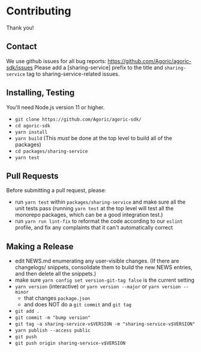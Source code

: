 # Contributing

Thank you!

## Contact

We use github issues for all bug reports:
https://github.com/Agoric/agoric-sdk/issues Please add a [sharing-service]
prefix to the title and `sharing-service` tag to sharing-service-related issues.

## Installing, Testing

You'll need Node.js version 11 or higher. 

* `git clone https://github.com/Agoric/agoric-sdk/`
* `cd agoric-sdk`
* `yarn install`
* `yarn build` (This *must* be done at the top level to build all of
  the packages)
* `cd packages/sharing-service`
* `yarn test`

## Pull Requests

Before submitting a pull request, please:

* run `yarn test` within `packages/sharing-service` and make sure all the unit
  tests pass (running `yarn test` at the top level will test all the
  monorepo packages, which can be a good integration test.)
* run `yarn run lint-fix` to reformat the code according to our
  `eslint` profile, and fix any complaints that it can't automatically
  correct

## Making a Release

* edit NEWS.md enumerating any user-visible changes. (If there are
  changelogs/ snippets, consolidate them to build the new NEWS
  entries, and then delete all the snippets.)
* make sure `yarn config set version-git-tag false` is the current
  setting
* `yarn version` (interactive) or `yarn version --major` or `yarn version --minor`
  * that changes `package.json`
  * and does NOT do a `git commit` and `git tag`
* `git add .`
* `git commit -m "bump version"`
* `git tag -a sharing-service-v$VERSION -m "sharing-service-v$VERSION"`
* `yarn publish --access public`
* `git push`
* `git push origin sharing-service-v$VERSION`

